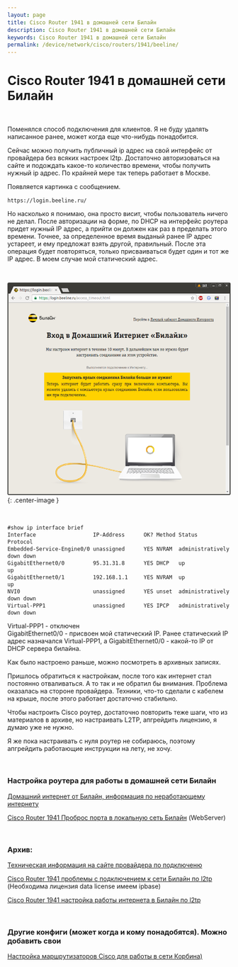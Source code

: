 ```yaml
---
layout: page
title: Cisco Router 1941 в домашней сети Билайн
description: Cisco Router 1941 в домашней сети Билайн
keywords: Cisco Router 1941 в домашней сети Билайн
permalink: /device/network/cisco/routers/1941/beeline/
---
```


# Cisco Router 1941 в домашней сети Билайн

<br/>

Поменялся способ подключения для клиентов. Я не буду удалять написанное ранее, может когда еще что-нибудь понадобится.

Сейчас можно получить публичный ip адрес на свой интерфейс от провайдера без всяких настроек l2tp. Достаточно авторизоваться на сайте и подождать какое-то количество времени, чтобы получить нужный ip адрес. По крайней мере так теперь работает в Москве.

Появляется картинка с сообщением.

    https://login.beeline.ru/

Но насколько я понимаю, она просто висит, чтобы пользователь ничего не делал. После авторизации на форме, по DHCP на интерфейс роутера придет нужный IP адрес, а прийти он должен как раз в пределать этого времени. Точнее, за определенное время выданый ранее IP адрес устареет, и ему предложат взять другой, правильный. После эта операция будет повторяться, только присваиваться будет один и тот же IP адрес. В моем случае мой статический адрес.

<br/>

![beeline login](/img/device/network/cisco/routers/1941/beeline/login_beeline.png 'beeline login'){: .center-image }

<br/>

```
#show ip interface brief
Interface                  IP-Address      OK? Method Status                Protocol
Embedded-Service-Engine0/0 unassigned      YES NVRAM  administratively down down
GigabitEthernet0/0         95.31.31.8      YES DHCP   up                    up
GigabitEthernet0/1         192.168.1.1     YES NVRAM  up                    up
NVI0                       unassigned      YES unset  administratively down down
Virtual-PPP1               unassigned      YES IPCP   administratively down down
```

Virtual-PPP1 - отключен  
GigabitEthernet0/0 - присвоен мой статический IP. Ранее статический IP адрес назначался Virtual-PPP1, а GigabitEthernet0/0 - какой-то IP от DHCP сервера билайна.

Как было настроено раньше, можно посмотреть в архивных записях.

Пришлось обратиться к настройкам, после того как интернет стал постоянно отваливаться. А то так и не обратил бы внимания.
Проблема оказалась на стороне провайдера. Техники, что-то сделали с кабелем на крыше, после этого работает достаточно стабильно.

Чтобы настроить Cisco роутер, достаточно повторить теже шаги, что из материалов в архиве, но настраивать L2TP, апгрейдить лицензию, я думаю уже не нужно.

Я же пока настраивать с нуля роутер не собираюсь, поэтому апгрейдить работающие инструкции на лету, не хочу.

<br/>

### Настройка роутера для работы в домашней сети Билайн

<a href="/device/network/cisco/routers/1941/beeline-not-works/">Домашний интернет от Билайн, информация по неработающему интернету</a>

<a href="/device/network/cisco/routers/1941/beeline-port-forwarding/">Cisco Router 1941 Проброс порта в локальную сеть Билайн</a> (WebServer)

<br/>

### Архив:

<a href="/device/network/cisco/routers/1941/info/">Техническая информация на сайте провайдера по подключеню</a>

<a href="/device/network/cisco/routers/1941/beeline-l2tp-first-problem/">Cisco Router 1941 проблемы с подключением к сети Билайн по l2tp</a> (Необходима лицензия data license имеем ipbase)

<a href="/device/network/cisco/routers/1941/beeline-l2tp/">Cisco Router 1941 настройка работы интернета в Билайн по l2tp</a>

<br/>

### Другие конфиги (может когда и кому понадобятся). Можно добавить свои

<a href="/device/network/cisco/routers/1941/beeline-general/">Настройка маршрутизаторов Cisco для работы в сети Корбина)</a>

<!--
<a href="https://gist.github.com/sysadm-ru/034b841e24a0412c70ba">Cisco 871W (version 12.4)</a>


<a href="https://gist.github.com/sysadm-ru/218432aa3bc80161637d">Cisco Router 1811 (version 12.4)</a>


<a href="https://gist.github.com/sysadm-ru/ced2e08bfac0ef55aa96"> Cisco 1841 (version 12.4)</a>

<a href="https://gist.github.com/sysadm-ru/0c9889febf255569dc21">Cisco Router 1921/к9 (version 15.3)</a>

<a href="https://gist.github.com/sysadm-ru/cbdef23bdf6b0b3249b93ca524b67a86#file-cisco-nme-xd-48es-2s-p">Cisco NME-XD-48ES-2S-P</a> -->
